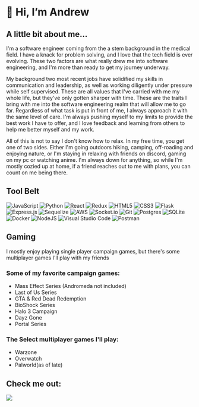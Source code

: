 <h1>👋 Hi, I’m Andrew</h1>

<h2>A little bit about me...</h2>
<div>
I'm a software engineer coming from the a stem background in the medical field. I have a knack for problem solving, and I love that the tech field is ever evolving. These two factors are what really drew me into software engineering, and I'm more than ready to get my journey underway.

My background two most recent jobs have solidified my skills in communication and leadership, as well as working diligently under pressure while self supervised. These are all values that I've carried with me my whole life, but they've only gotten sharper with time. These are the traits I bring with me into the software engineering realm that will allow me to go far. Regardless of what task is put in front of me, I always approach it with the same level of care. I'm always pushing myself to my limits to provide the best work I have to offer, and I love feedback and learning from others to help me better myself and my work.

All of this is not to say I don't know how to relax. In my free time, you get one of two sides. Either I'm going outdoors hiking, camping, off-roading and enjoying nature, or I'm staying in relaxing with friends on discord, gaming on my pc or watching anime. I'm always down for anything, so while I'm mostly cozied up at home, if a friend reaches out to me with plans, you can count on me being there.
</div>

<h2>Tool Belt</h2>

![JavaScript](https://img.shields.io/badge/javascript-%23323330.svg?style=for-the-badge&logo=javascript&logoColor=%23F7DF1E)
![Python](https://img.shields.io/badge/python-3670A0?style=for-the-badge&logo=python&logoColor=ffdd54)
![React](https://img.shields.io/badge/react-%2320232a.svg?style=for-the-badge&logo=react&logoColor=%2361DAFB)
![Redux](https://img.shields.io/badge/redux-%23593d88.svg?style=for-the-badge&logo=redux&logoColor=white)
![HTML5](https://img.shields.io/badge/html5-%23E34F26.svg?style=for-the-badge&logo=html5&logoColor=white)
![CSS3](https://img.shields.io/badge/css3-%231572B6.svg?style=for-the-badge&logo=css3&logoColor=white)
![Flask](https://img.shields.io/badge/flask-%23000.svg?style=for-the-badge&logo=flask&logoColor=white)
![Express.js](https://img.shields.io/badge/express.js-%23404d59.svg?style=for-the-badge&logo=express&logoColor=%2361DAFB)
![Sequelize](https://img.shields.io/badge/Sequelize-52B0E7?style=for-the-badge&logo=Sequelize&logoColor=white)
![AWS](https://img.shields.io/badge/AWS-%23FF9900.svg?style=for-the-badge&logo=amazon-aws&logoColor=white)
![Socket.io](https://img.shields.io/badge/Socket.io-black?style=for-the-badge&logo=socket.io&badgeColor=010101)
![Git](https://img.shields.io/badge/git-%23F05033.svg?style=for-the-badge&logo=git&logoColor=white)
![Postgres](https://img.shields.io/badge/postgres-%23316192.svg?style=for-the-badge&logo=postgresql&logoColor=white)
![SQLite](https://img.shields.io/badge/sqlite-%2307405e.svg?style=for-the-badge&logo=sqlite&logoColor=white)
![Docker](https://img.shields.io/badge/docker-%230db7ed.svg?style=for-the-badge&logo=docker&logoColor=white)
![NodeJS](https://img.shields.io/badge/node.js-6DA55F?style=for-the-badge&logo=node.js&logoColor=white)
![Visual Studio Code](https://img.shields.io/badge/Visual%20Studio%20Code-0078d7.svg?style=for-the-badge&logo=visual-studio-code&logoColor=white)
![Postman](https://img.shields.io/badge/Postman-FF6C37?style=for-the-badge&logo=postman&logoColor=white)

<h2>Gaming</h2>
<p>I mostly enjoy playing single player campaign games, but there's some multiplayer games I'll play with my friends</p>
<div>

 <h3>Some of my favorite campaign games:</h3>
<ul>
  <li>Mass Effect Series (Andromeda not included)</li>
  <li>Last of Us Series</li>
  <li>GTA & Red Dead Redemption</li>
  <li>BioShock Series</li>
  <li>Halo 3 Campaign</li>
  <li>Dayz Gone</li>
  <li>Portal Series</li>
</ul>

<h3>The Select multiplayer games I'll play:</h3>
<ul>
  <li>Warzone</li>
  <li>Overwatch</li>
  <li>Palworld(as of late)</li>
</ul>
  
</div>

<h2>Check me out:</h2>
  <a href="https://www.linkedin.com/in/andrew-madrigal/" target="_blank">
    <img src="https://img.shields.io/badge/linkedin-%230077B5.svg?style=for-the-badge&logo=linkedin&logoColor=white"/>
  </a>

<!---
Andrizle/Andrizle is a ✨ special ✨ repository because its `README.md` (this file) appears on your GitHub profile.
You can click the Preview link to take a look at your changes.
--->
